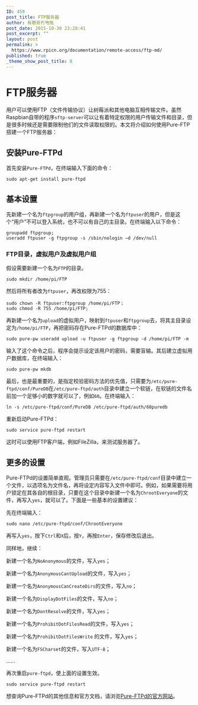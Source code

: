 ```yaml
---
ID: 459
post_title: FTP服务器
author: 有聰哥冇甩拖
post_date: 2015-10-30 23:28:41
post_excerpt: ""
layout: post
permalink: >
  https://www.rpicn.org/documentation/remote-access/ftp-md/
published: true
_theme_show_post_title: 0
---
```

# FTP服务器

用户可以使用FTP（文件传输协议）让树莓派和其他电脑互相传输文件。虽然Raspbian自带的程序`sftp-server`可以让有着特定权限的用户传输文件和目录，但是很多时候还是需要限制他们的文件读取权限的。本文将介绍如何使用Pure-FTP搭建一个FTP服务器：

## 安装Pure-FTPd

首先安装`Pure-FTPd`，在终端输入下面的命令：


    sudo apt-get install pure-ftpd


## 基本设置

先新建一个名为`ftpgroup`的用户组，再新建一个名为`ftpuser`的用户，但是这个“用户”不可以登入系统，也不可以有自己的主目录。在终端输入以下命令：

    groupadd ftpgroup;
	useradd ftpuser -g ftpgroup -s /sbin/nologin –d /dev/null


### FTP目录，虚拟用户及虚拟用户组

假设需要新建一个名为`FTP`的目录。

    sudo mkdir /home/pi/FTP

然后将所有者改为`ftpuser`，再改权限为755：

    sudo chown -R ftpuser:ftpgroup /home/pi/FTP；
	sudo chmod -R 755 /home/pi/FTP;

再新建一个名为`upload`的虚拟用户，映射到`ftpuser`和`ftpgroup`去，将其主目录设定为`/home/pi/FTP`，再把密码存在Pure-FTPd的数据库中：

    sudo pure-pw useradd upload -u ftpuser -g ftpgroup -d /home/pi/FTP -m

输入了这个命令之后，程序会提示设定该用户的密码，需要盲输。其后建立虚拟用户数据库，在终端输入：

    sudo pure-pw mkdb

最后，也是最重要的，是指定校验密码方法的优先值，只需要为`/etc/pure-ftpd/conf/PureDB`在`/etc/pure-ftpd/auth`目录中建立一个软链，在软链的文件名前加一个足够小的数字就可以了，例如`60`。在终端输入：

    ln -s /etc/pure-ftpd/conf/PureDB /etc/pure-ftpd/auth/60puredb

重新启动Pure-FTPd：

    sudo service pure-ftpd restart

这时可以使用FTP客户端，例如FileZilla，来测试服务器了。

## 更多的设置

Pure-FTPd的设置简单直观。管理员只需要在`/etc/pure-ftpd/conf`目录中建立一个文件，以选项名为文件名，再将设定内容写入文件中即可。例如，如果需要将用户锁定在其各自的根目录，只要在这个目录中新建一个名为`ChrootEveryone`的文件，再写入`yes`，就可以了。下面是一些基本的设置建议：

先在终端输入：

    sudo nano /etc/pure-ftpd/conf/ChrootEveryone

再写入`yes`，按下`Ctrl`和`X`后，按`Y`，再按`Enter`，保存修改后退出。

同样地，继续：

新建一个名为`NoAnonymous`的文件，写入`yes`；

新建一个名为`AnonymousCantUpload`的文件，写入`yes`；

新建一个名为`AnonymousCanCreateDirs`的文件，写入`no`；

新建一个名为`DisplayDotFiles`的文件，写入`no`；

新建一个名为`DontResolve`的文件，写入`yes`；

新建一个名为`ProhibitDotFilesRead`的文件，写入`yes`；

新建一个名为`ProhibitDotFilesWrite` 的文件，写入`yes`；

新建一个名为`FSCharset`的文件，写入`UTF-8`；

……

再次重启`pure-ftpd`，使上面的设置生效。


    sudo service pure-ftpd restart


想查询Pure-FTPd的其他信息和官方文档，请浏览<a href="http://www.pureftpd.org/project/pure-ftpd" target="_blank">Pure-FTPd的官方网站</a>。
